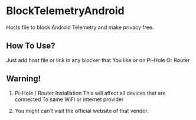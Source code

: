 # BlockTelemetryAndroid
Hosts file to block Android Telemetry and make privacy free.


## How To Use?
Just add host file or link in any blocker that
You like or on Pi-Hole Or Router

## Warning!

1. Pi-Hole / Router Installation
This will affect all devices that are connected
To same WiFi or internet provider

2. You might can't visit the official website of that vendor.



